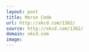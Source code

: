 ```yaml
---
layout: post
title: Morse Code
url: http://xkcd.com/1362/
source: http://xkcd.com/1362/
domain: xkcd.com
image: 
---
```


